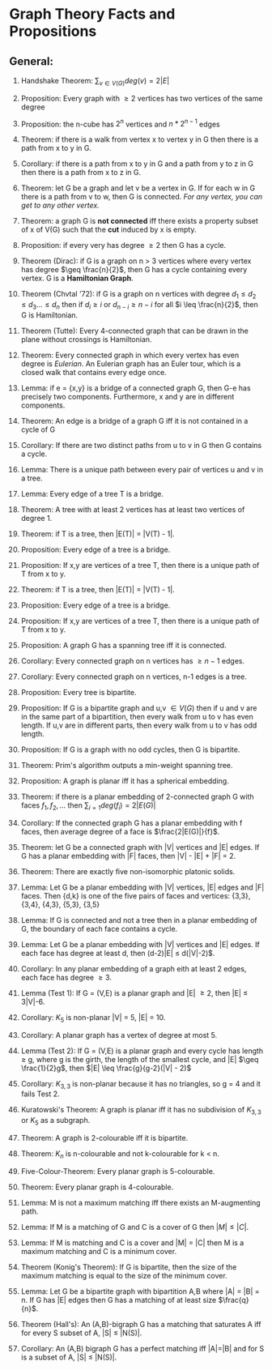 # Graph Theory Facts and Propositions

## General:
1. Handshake Theorem: $\sum_{v \in V(G)} deg(v) = 2|E|$
2. Proposition: Every graph with $\geq 2$ vertices has two vertices of the same degree
3. Proposition: the n-cube has $2^n$ vertices and $n*2^{n-1}$ edges
4. Theorem: if there is a walk from vertex x to vertex y in G then there is a path from x to y in G.
5. Corollary: if there is a path from x to y in G and a path from y to z in G then there is a path from x to z in G.
6. Theorem: let G be a graph and let v be a vertex in G. If for each w in G there is a path from v to w,  then G is connected. *For any vertex, you can get to any other vertex.*
7. Theorem: a graph G is **not connected** iff there exists a property subset of x of V(G) such that the **cut** induced by x is empty.
8. Proposition: if every very has degree $\geq 2$ then G has a cycle.
9. Theorem (Dirac): if G is a graph on n > 3 vertices where every vertex has degree $\geq \frac{n}{2}$, then G has a cycle containing every vertex. G is a **Hamiltonian Graph**.
10. Theorem (Chvtal '72): if G is a graph on n vertices with degree $d_1 \leq d_2 \leq d_3 ... \leq d_n$ then if $d_i \geq i$ or $d_{n-i} \geq n - i$ for all $i \leq \frac{n}{2}$, then G is Hamiltonian.
11. Theorem (Tutte): Every 4-connected graph that can be drawn in the plane without crossings is Hamiltonian.
12. Theorem: Every connected graph in which every vertex has even degree is *Eulerian*. An Eulerian graph has an Euler tour, which is a closed walk that contains every edge once.
13. Lemma: if e = {x,y} is a bridge of a connected graph G, then G-e has precisely two components. Furthermore, x and y are in different components.
14. Theorem: An edge is a bridge of a graph G iff it is not contained in a cycle of G
15. Corollary: If there are two distinct paths from u to v in G then G contains a cycle.
16. Lemma: There is a unique path between every pair of vertices u and v in a tree.
17. Lemma: Every edge of a tree T is a bridge.
18. Theorem: A tree with at least 2 vertices has at least two vertices of degree 1.
19. Theorem: if T is a tree, then |E(T)| = |V(T) - 1|.
20. Proposition: Every edge of a tree is a bridge.
21. Proposition: If x,y are vertices of a tree T, then there is a unique path of T from x to y.
19. Theorem: if T is a tree, then |E(T)| = |V(T) - 1|.
20. Proposition: Every edge of a tree is a bridge.
21. Proposition: If x,y are vertices of a tree T, then there is a unique path of T from x to y.
22. Proposition: A graph G has a spanning tree iff it is connected.
23. Corollary: Every connected graph on n vertices has $\geq n-1$ edges.
24. Corollary: Every connected graph on n vertices, n-1 edges is a tree.
25. Proposition: Every tree is bipartite.
26. Proposition: If G is a bipartite graph and u,v $\in V(G)$ then if u and v are in the same part of a bipartition, then every walk from u to v has even length. If u,v are in different parts, then every walk from u to v has odd length.
27. Proposition: If G is a graph with no odd cycles, then G is bipartite. 
28. Theorem: Prim's algorithm outputs a min-weight spanning tree.
29. Proposition: A graph is planar iff it has a spherical embedding.
30. Theorem: if there is a planar embedding of 2-connected graph G with faces $f_1, f_2, ...$ then $\sum_{i=1} deg(f_i) = 2|E(G)|$

31. Corollary: If the connected graph G has a planar embedding with f faces, then average degree of a face is $\frac{2|E(G)|}{f}$.
32. Theorem: let G be a connected graph with |V| vertices and |E| edges. If G has a planar embedding with |F| faces, then |V| - |E| + |F| = 2. 
33. Theorem: There are exactly five non-isomorphic platonic solids.
34. Lemma: Let G be a planar embedding with |V| vertices, |E| edges and |F| faces. Then {d,k} is one of the five pairs of faces and vertices: {3,3}, {3,4}, {4,3}, {5,3}, {3,5}
35. Lemma: If G is connected and not a tree then in a planar embedding of G, the boundary of each face contains a cycle. 
36. Lemma: Let G be a planar embedding with |V| vertices and |E| edges. If each face has degree at least d, then (d-2)|E| $\leq$ d(|V|-2)$.
37. Corollary: In any planar embedding of a graph eith at least 2 edges, each face has degree $\geq 3$.
38. Lemma (Test 1): If G = (V,E) is a planar graph and |E| $\geq 2$, then |E| $\leq$ 3|V|-6.
39. Corollary: $K_5$ is non-planar |V| = 5, |E| = 10. 
40. Corollary: A planar graph has a vertex of degree at most 5.
41. Lemma (Test 2): If G = (V,E) is a planar graph and every cycle has length $\geq$ g, where g is the girth, the length of the smallest cycle, and |E| $\geq \frac{1}{2}g$, then $|E| \leq \frac{g}{g-2}(|V| - 2)$
42. Corollary: $K_{3,3}$ is non-planar because it has no triangles, so g = 4 and it fails Test 2. 
43. Kuratowski's Theorem: A graph is planar iff it has no subdivision of $K_{3,3}$ or $K_5$ as a subgraph.
44. Theorem: A graph is 2-colourable iff it is bipartite.
45. Theorem: $K_n$ is n-colourable and not k-colourable for k < n.
46. Five-Colour-Theorem: Every planar graph is 5-colourable.
47. Theorem: Every planar graph is 4-colourable.
48. Lemma: M is not a maximum matching iff there exists an M-augmenting path.
49. Lemma: If M is a matching of G and C is a cover of G then $|M| \leq |C|$.
50. Lemma: If M is matching and C is a cover and |M| = |C| then M is a maximum matching and C is a minimum cover.
51. Theorem (Konig's Theorem): If G is bipartite, then the size of the maximum matching is equal to the size of the minimum cover.
52. Lemma: Let G be a bipartite graph with bipartition A,B where |A| = |B| = n. If G has |E| edges then G has a matching of at least size $\frac{q}{n}$.
53. Theorem (Hall's): An (A,B)-bigraph G has a matching that saturates A iff for every S subset of A, |S| $\leq$ |N(S)|.
54. Corollary: An (A,B) bigraph G has a perfect matching iff |A|=|B| and for S is a subset of A, |S| $\leq$ |N(S)|.